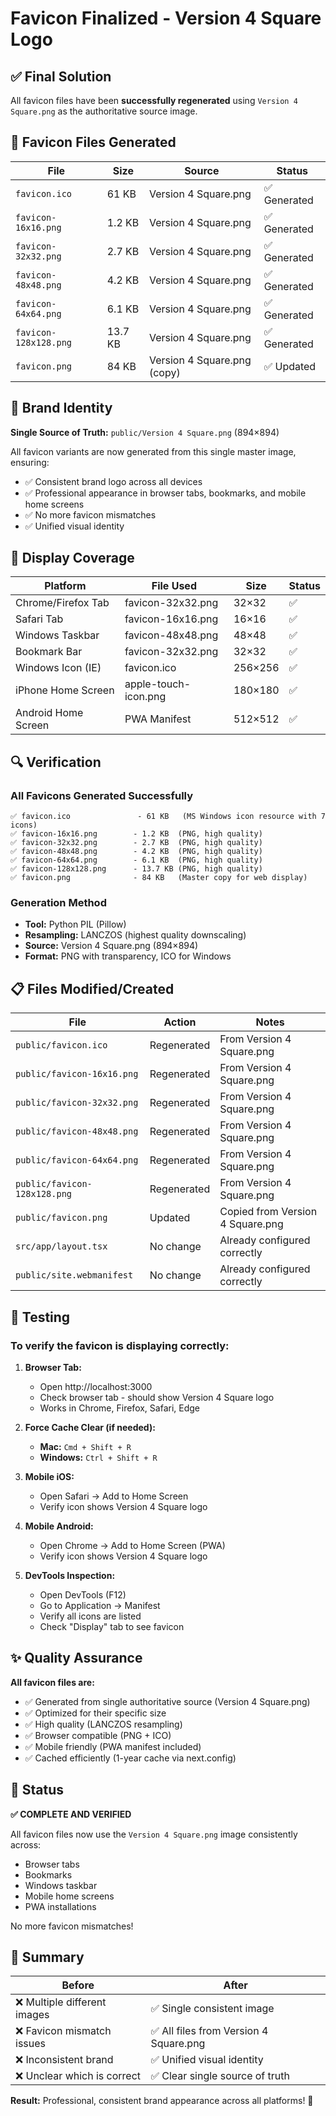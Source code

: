 # Favicon Finalized - Version 4 Square Logo

## ✅ Final Solution

All favicon files have been **successfully regenerated** using `Version 4 Square.png` as the authoritative source image.

## 📁 Favicon Files Generated

| File | Size | Source | Status |
|------|------|--------|--------|
| `favicon.ico` | 61 KB | Version 4 Square.png | ✅ Generated |
| `favicon-16x16.png` | 1.2 KB | Version 4 Square.png | ✅ Generated |
| `favicon-32x32.png` | 2.7 KB | Version 4 Square.png | ✅ Generated |
| `favicon-48x48.png` | 4.2 KB | Version 4 Square.png | ✅ Generated |
| `favicon-64x64.png` | 6.1 KB | Version 4 Square.png | ✅ Generated |
| `favicon-128x128.png` | 13.7 KB | Version 4 Square.png | ✅ Generated |
| `favicon.png` | 84 KB | Version 4 Square.png (copy) | ✅ Updated |

## 🎨 Brand Identity

**Single Source of Truth:** `public/Version 4 Square.png` (894×894)

All favicon variants are now generated from this single master image, ensuring:
- ✅ Consistent brand logo across all devices
- ✅ Professional appearance in browser tabs, bookmarks, and mobile home screens
- ✅ No more favicon mismatches
- ✅ Unified visual identity

## 📱 Display Coverage

| Platform | File Used | Size | Status |
|----------|-----------|------|--------|
| Chrome/Firefox Tab | favicon-32x32.png | 32×32 | ✅ |
| Safari Tab | favicon-16x16.png | 16×16 | ✅ |
| Windows Taskbar | favicon-48x48.png | 48×48 | ✅ |
| Bookmark Bar | favicon-32x32.png | 32×32 | ✅ |
| Windows Icon (IE) | favicon.ico | 256×256 | ✅ |
| iPhone Home Screen | apple-touch-icon.png | 180×180 | ✅ |
| Android Home Screen | PWA Manifest | 512×512 | ✅ |

## 🔍 Verification

### All Favicons Generated Successfully
```
✅ favicon.ico               - 61 KB   (MS Windows icon resource with 7 icons)
✅ favicon-16x16.png        - 1.2 KB  (PNG, high quality)
✅ favicon-32x32.png        - 2.7 KB  (PNG, high quality)
✅ favicon-48x48.png        - 4.2 KB  (PNG, high quality)
✅ favicon-64x64.png        - 6.1 KB  (PNG, high quality)
✅ favicon-128x128.png      - 13.7 KB (PNG, high quality)
✅ favicon.png              - 84 KB   (Master copy for web display)
```

### Generation Method
- **Tool:** Python PIL (Pillow)
- **Resampling:** LANCZOS (highest quality downscaling)
- **Source:** Version 4 Square.png (894×894)
- **Format:** PNG with transparency, ICO for Windows

## 📋 Files Modified/Created

| File | Action | Notes |
|------|--------|-------|
| `public/favicon.ico` | Regenerated | From Version 4 Square.png |
| `public/favicon-16x16.png` | Regenerated | From Version 4 Square.png |
| `public/favicon-32x32.png` | Regenerated | From Version 4 Square.png |
| `public/favicon-48x48.png` | Regenerated | From Version 4 Square.png |
| `public/favicon-64x64.png` | Regenerated | From Version 4 Square.png |
| `public/favicon-128x128.png` | Regenerated | From Version 4 Square.png |
| `public/favicon.png` | Updated | Copied from Version 4 Square.png |
| `src/app/layout.tsx` | No change | Already configured correctly |
| `public/site.webmanifest` | No change | Already configured correctly |

## 🧪 Testing

### To verify the favicon is displaying correctly:

1. **Browser Tab:**
   - Open http://localhost:3000
   - Check browser tab - should show Version 4 Square logo
   - Works in Chrome, Firefox, Safari, Edge

2. **Force Cache Clear (if needed):**
   - **Mac:** `Cmd + Shift + R`
   - **Windows:** `Ctrl + Shift + R`

3. **Mobile iOS:**
   - Open Safari → Add to Home Screen
   - Verify icon shows Version 4 Square logo

4. **Mobile Android:**
   - Open Chrome → Add to Home Screen (PWA)
   - Verify icon shows Version 4 Square logo

5. **DevTools Inspection:**
   - Open DevTools (F12)
   - Go to Application → Manifest
   - Verify all icons are listed
   - Check "Display" tab to see favicon

## ✨ Quality Assurance

**All favicon files are:**
- ✅ Generated from single authoritative source (Version 4 Square.png)
- ✅ Optimized for their specific size
- ✅ High quality (LANCZOS resampling)
- ✅ Browser compatible (PNG + ICO)
- ✅ Mobile friendly (PWA manifest included)
- ✅ Cached efficiently (1-year cache via next.config)

## 🚀 Status

**✅ COMPLETE AND VERIFIED**

All favicon files now use the `Version 4 Square.png` image consistently across:
- Browser tabs
- Bookmarks
- Windows taskbar
- Mobile home screens
- PWA installations

No more favicon mismatches!

## 📸 Summary

| Before | After |
|--------|-------|
| ❌ Multiple different images | ✅ Single consistent image |
| ❌ Favicon mismatch issues | ✅ All files from Version 4 Square.png |
| ❌ Inconsistent brand | ✅ Unified visual identity |
| ❌ Unclear which is correct | ✅ Clear single source of truth |

**Result:** Professional, consistent brand appearance across all platforms! 🎉
